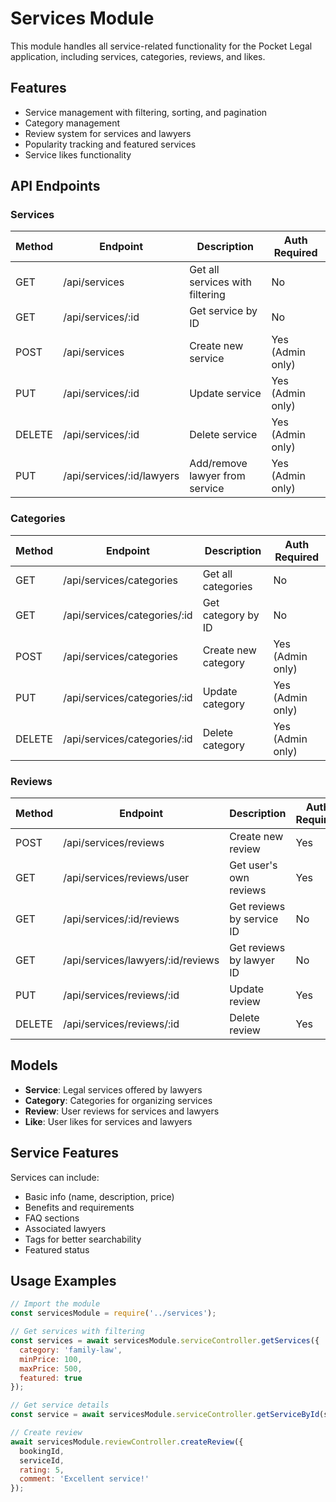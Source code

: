 # Services Module

This module handles all service-related functionality for the Pocket Legal application, including services, categories, reviews, and likes.

## Features

- Service management with filtering, sorting, and pagination
- Category management
- Review system for services and lawyers
- Popularity tracking and featured services
- Service likes functionality

## API Endpoints

### Services

| Method | Endpoint | Description | Auth Required |
|--------|----------|-------------|--------------|
| GET | /api/services | Get all services with filtering | No |
| GET | /api/services/:id | Get service by ID | No |
| POST | /api/services | Create new service | Yes (Admin only) |
| PUT | /api/services/:id | Update service | Yes (Admin only) |
| DELETE | /api/services/:id | Delete service | Yes (Admin only) |
| PUT | /api/services/:id/lawyers | Add/remove lawyer from service | Yes (Admin only) |

### Categories

| Method | Endpoint | Description | Auth Required |
|--------|----------|-------------|--------------|
| GET | /api/services/categories | Get all categories | No |
| GET | /api/services/categories/:id | Get category by ID | No |
| POST | /api/services/categories | Create new category | Yes (Admin only) |
| PUT | /api/services/categories/:id | Update category | Yes (Admin only) |
| DELETE | /api/services/categories/:id | Delete category | Yes (Admin only) |

### Reviews

| Method | Endpoint | Description | Auth Required |
|--------|----------|-------------|--------------|
| POST | /api/services/reviews | Create new review | Yes |
| GET | /api/services/reviews/user | Get user's own reviews | Yes |
| GET | /api/services/:id/reviews | Get reviews by service ID | No |
| GET | /api/services/lawyers/:id/reviews | Get reviews by lawyer ID | No |
| PUT | /api/services/reviews/:id | Update review | Yes |
| DELETE | /api/services/reviews/:id | Delete review | Yes |

## Models

- **Service**: Legal services offered by lawyers
- **Category**: Categories for organizing services
- **Review**: User reviews for services and lawyers
- **Like**: User likes for services and lawyers

## Service Features

Services can include:
- Basic info (name, description, price)
- Benefits and requirements
- FAQ sections
- Associated lawyers
- Tags for better searchability
- Featured status

## Usage Examples

```javascript
// Import the module
const servicesModule = require('../services');

// Get services with filtering
const services = await servicesModule.serviceController.getServices({
  category: 'family-law',
  minPrice: 100,
  maxPrice: 500,
  featured: true
});

// Get service details
const service = await servicesModule.serviceController.getServiceById(serviceId);

// Create review
await servicesModule.reviewController.createReview({
  bookingId,
  serviceId,
  rating: 5,
  comment: 'Excellent service!'
});
``` 